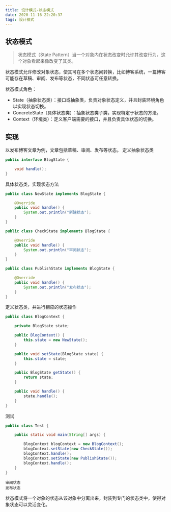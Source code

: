 ```yaml
---
title: 设计模式-状态模式
date: 2020-11-16 22:20:37
tags: 设计模式
---
```


## 状态模式
> 状态模式（State Pattern）当一个对象内在状态改变时允许其改变行为，这个对象看起来像改变了其类。

状态模式允许修改对象状态，使其可在多个状态间转换，比如博客系统，一篇博客可能存在草稿、审阅、发布等状态，不同状态可任意转换。

状态模式角色：
- State（抽象状态类）：接口或抽象类，负责对象状态定义，并且封装环境角色以实现状态切换。
- ConcreteState（具体状态类）：抽象状态类子类，实现特定于状态的方法。
- Context（环境类）：定义客户端需要的接口，并且负责具体状态的切换。

<!--more-->
## 实现
以发布博客文章为例，文章包括草稿、审阅、发布等状态。
定义抽象状态类
```java
public interface BlogState {

    void handle();
}

```
具体状态类，实现状态方法
```java
public class NewState implements BlogState {

    @Override
    public void handle() {
        System.out.println("新建状态");
    }
}

public class CheckState implements BlogState {

    @Override
    public void handle() {
        System.out.println("审阅状态");
    }
}

public class PublishState implements BlogState {

    @Override
    public void handle() {
        System.out.println("发布状态");
    }
}
```
定义状态类，并进行相应的状态操作
```java
public class BlogContext {

    private BlogState state;

    public BlogContext() {
        this.state = new NewState();
    }

    public void setState(BlogState state) {
        this.state = state;
    }

    public BlogState getState() {
        return state;
    }

    public void handle() {
        state.handle();
    }
}
```
测试
```java
public class Test {

    public static void main(String[] args) {

        BlogContext blogContext = new BlogContext();
        blogContext.setState(new CheckState());
        blogContext.handle();
        blogContext.setState(new PublishState());
        blogContext.handle();
    }
}
```
```
审阅状态
发布状态
```

状态模式将一个对象的状态从该对象中分离出来，封装到专门的状态类中，使得对象状态可以灵活变化。